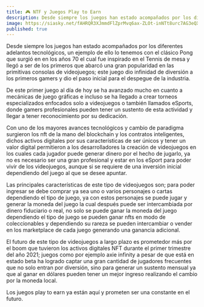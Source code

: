 ```yaml
---
title: 🎮 NTF y Juegos Play to Earn
description: Desde siempre los juegos han estado acompañados por los diferentes adelantos tecnológicos, un ejemplo de ello lo tenemos con el clásico Pong que surgió en en los años 70 el cual fue inspirado en el Tennis de mesa y llegó a ser de los primeros que abarcó una gran popularidad en las primitivas consolas de videojuegos; este juego dio infinidad de diversión a los primeros gamers y dio el paso inicial para el despegue de la industria.
image: https://siasky.net/fAHRQR3XJmmdFlZprMvq6ax-ZLOt-inNTt8urc7AG3eQXg
published: true
---
```

Desde siempre los juegos han estado acompañados por los diferentes adelantos tecnológicos, un ejemplo de ello lo tenemos con el clásico Pong que surgió en en los años 70 el cual fue inspirado en el Tennis de mesa y llegó a ser de los primeros que abarcó una gran popularidad en las primitivas consolas de videojuegos; este juego dio infinidad de diversión a los primeros gamers y dio el paso inicial para el despegue de la industria.

De este primer juego al día de hoy se ha avanzado mucho en cuanto a mecánicas de juego gráficas e incluso se ha llegado a crear torneos especializados enfocados solo a videojuegos o también llamados eSports, donde gamers profesionales pueden tener un sustento de esta actividad y llegar a tener reconocimiento por su dedicación.

Con uno de los mayores avances tecnológicos y cambio de paradigma surgieron los nft de la mano del blockchain y los contratos inteligentes, dichos activos digitales por sus características de ser únicos y tener un valor digital permitieron a los desarrolladores la creación de videojuegos en los cuales cada jugador puede generar dinero por el hecho de jugarlo, ya no es necesario ser una gran profesional y estar en los eSport para poder vivir de los videojuegos, aunque si se requiere de una inversión inicial dependiendo del juego al que se desee apuntar.

Las principales características de este tipo de videojuegos son; para poder ingresar se debe comprar ya sea uno o varios personajes o cartas dependiendo el tipo de juego, ya con estos personajes se puede jugar y generar la moneda del juego la cual después puede ser intercambiada por dinero fiduciario o real, no solo se puede ganar la moneda del juego dependiendo el tipo de juego se pueden ganar nfts en modo de coleccionables y dependiendo su rareza se pueden intercambiar o vender en los marketplace de cada juego generando una ganancia adicional.

El futuro de este tipo de videojuegos a largo plazo es prometedor más por el boom que tuvieron los activos digitales NFT durante el primer trimestre del año 2021; juegos como por ejemplo axie infinity a pesar de que está en estado beta ha logrado captar una gran cantidad de jugadores frecuentes que no solo entran por diversión, sino para generar un sustento mensual ya que al ganar en dólares pueden tener un mejor ingreso realizando el cambio por la moneda local.

Los juegos play to earn ya están aquí y prometen ser una constante en el futuro.
